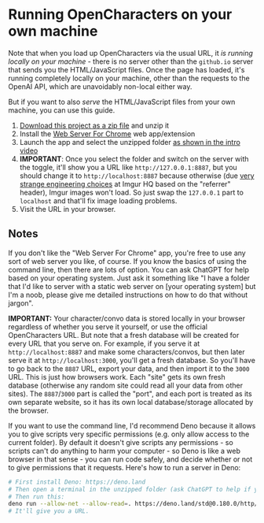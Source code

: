 # Running OpenCharacters on your own machine
Note that when you load up OpenCharacters via the usual URL, it *is running locally on your machine* - there is no server other than the `github.io` server that sends you the HTML/JavaScript files. Once the page has loaded, it's running completely locally on your machine, other than the requests to the OpenAI API, which are unavoidably non-local either way.

But if you want to also *serve* the HTML/JavaScript files from your own machine, you can use this guide.

1. [Download this project as a zip file](https://github.com/josephrocca/OpenCharacters/archive/refs/heads/main.zip) and unzip it
2. Install the [Web Server For Chrome](https://chrome.google.com/webstore/detail/web-server-for-chrome/ofhbbkphhbklhfoeikjpcbhemlocgigb/related?hl=en) web app/extension
3. Launch the app and select the unzipped folder [as shown in the intro video](https://www.youtube.com/watch?v=AK6swHiPtew)
4. **IMPORTANT**: Once you select the folder and switch on the server with the toggle, it'll show you a URL like `http://127.0.0.1:8887`, but you should change it to `http://localhost:8887` because otherwise (due [very strange engineering choices](https://stackoverflow.com/questions/43895390/imgur-images-returning-403) at Imgur HQ based on the "referrer" header), Imgur images won't load. So just swap the `127.0.0.1` part to `localhost` and that'll fix image loading problems.
5. Visit the URL in your browser.

## Notes

If you don't like the "Web Server For Chrome" app, you're free to use any sort of web server you like, of course. If you know the basics of using the command line, then there are lots of option. You can ask ChatGPT for help based on your operating system. Just ask it something like "I have a folder that I'd like to server with a static web server on [your operating system] but I'm a noob, please give me detailed instructions on how to do that without jargon".

**IMPORTANT:** Your character/convo data is stored locally in your browser regardless of whether you serve it yourself, or use the official OpenCharacters URL. But note that a fresh database will be created for every URL that you serve on. For example, if you serve it at `http://localhost:8887` and make some characters/convos, but then later serve it at `http://localhost:3000`, you'll get a fresh database. So you'll have to go back to the `8887` URL, export your data, and then import it to the `3000` URL. This is just how browsers work. Each "site" gets its own fresh database (otherwise any random site could read all your data from other sites). The `8887`/`3000` part is called the "port", and each port is treated as its own separate website, so it has its own local database/storage allocated by the browser.

If you want to use the command line, I'd recommend Deno because it allows you to give scripts very specific permissions (e.g. only allow access to the current folder). By default it doesn't give scripts any permissions - so scripts can't do anything to harm your computer - so Deno is like a web browser in that sense - you can run code safely, and decide whether or not to give permissions that it requests. Here's how to run a server in Deno:

```bash
# First install Deno: https://deno.land
# Then open a terminal in the unzipped folder (ask ChatGPT to help if you need - you'll need to tell it your operating system)
# Then run this:
deno run --allow-net --allow-read=. https://deno.land/std@0.180.0/http/file_server.ts
# It'll give you a URL.
```
